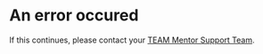 # An error occured
If this continues, please contact your [TEAM Mentor Support Team](mailto:support@securityinnovation.com).